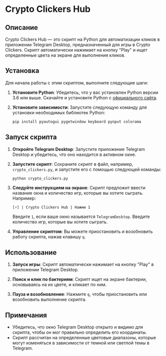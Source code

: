 # Crypto Clickers Hub

## Описание

Crypto Clickers Hub — это скрипт на Python для автоматизации кликов в приложении Telegram Desktop, предназначенный для игры в Crypto Clickers. Скрипт автоматически нажимает на кнопку "Play" и ищет определенные цвета на экране для выполнения кликов.

## Установка

Для начала работы с этим скриптом, выполните следующие шаги:

1. **Установите Python**: Убедитесь, что у вас установлен Python версии 3.6 или выше. Скачайте и установите Python с [официального сайта](https://www.python.org/downloads/).

2. **Установите зависимости**: Запустите следующую команду для установки необходимых библиотек Python:
   
   ```bash
   pip install pyautogui pygetwindow keyboard pynput colorama
   ```

## Запуск скрипта

1. **Откройте Telegram Desktop**: Запустите приложение Telegram Desktop и убедитесь, что оно находится в активном окне.

2. **Запустите скрипт**: Сохраните скрипт в файл, например, `crypto_clickers.py`, и запустите его с помощью следующей команды:

   ```bash
   python crypto_clickers.py
   ```

3. **Следуйте инструкциям на экране**: Скрипт предложит ввести название окна и количество игр, которые вы хотите сыграть. Например:

   ```plaintext
   [⚡️] | Crypto Clickers Hub | Нажми 1 
   ```
   
   Введите `1`, если ваше окно называется `TelegramDesktop`. Введите количество игр, которые вы хотите сыграть.

4. **Управление скриптом**: Вы можете приостановить и возобновить работу скрипта, нажав клавишу `q`.

## Использование

1. **Запуск игры**: Скрипт автоматически нажимает на кнопку "Play" в приложении Telegram Desktop.

2. **Поиск и клик по бактериям**: Скрипт ищет на экране бактерии, основываясь на их цвете, и кликает по ним.

3. **Пауза и возобновление**: Нажмите `q`, чтобы приостановить или возобновить выполнение скрипта.

## Примечания

- Убедитесь, что окно Telegram Desktop открыто и видимо для скрипта, чтобы он мог правильно определить его координаты.
- Скрипт рассчитан на определенные цветовые диапазоны, которые могут изменяться в зависимости от темной или светлой темы в Telegram.
